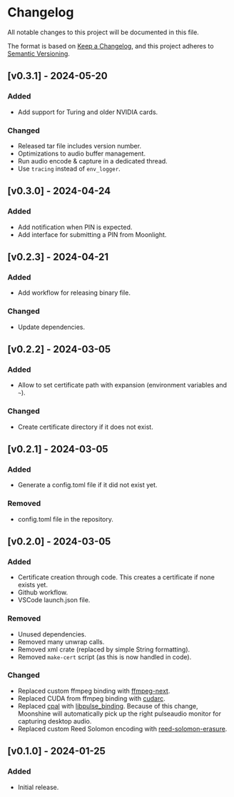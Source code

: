 # Changelog

All notable changes to this project will be documented in this file.

The format is based on [Keep a Changelog](https://keepachangelog.com/en/1.1.0/),
and this project adheres to [Semantic Versioning](https://semver.org/spec/v2.0.0.html).

## [v0.3.1] - 2024-05-20

### Added

- Add support for Turing and older NVIDIA cards.

### Changed

- Released tar file includes version number.
- Optimizations to audio buffer management.
- Run audio encode & capture in a dedicated thread.
- Use `tracing` instead of `env_logger`.

## [v0.3.0] - 2024-04-24

### Added

- Add notification when PIN is expected.
- Add interface for submitting a PIN from Moonlight.

## [v0.2.3] - 2024-04-21

### Added

- Add workflow for releasing binary file.

### Changed

- Update dependencies.

## [v0.2.2] - 2024-03-05

### Added

- Allow to set certificate path with expansion (environment variables and `~`).

### Changed

- Create certificate directory if it does not exist.

## [v0.2.1] - 2024-03-05

### Added

- Generate a config.toml file if it did not exist yet.

### Removed

- config.toml file in the repository.

## [v0.2.0] - 2024-03-05

### Added

- Certificate creation through code. This creates a certificate if none exists yet.
- Github workflow.
- VSCode launch.json file.

### Removed

- Unused dependencies.
- Removed many unwrap calls.
- Removed xml crate (replaced by simple String formatting).
- Removed `make-cert` script (as this is now handled in code).

### Changed

- Replaced custom ffmpeg binding with [ffmpeg-next](https://github.com/zmwangx/rust-ffmpeg).
- Replaced CUDA from ffmpeg binding with [cudarc](https://github.com/coreylowman/cudarc).
- Replaced [cpal](https://github.com/RustAudio/cpal/) with [libpulse_binding](https://github.com/jnqnfe/pulse-binding-rust). Because of this change, Moonshine will automatically pick up the right pulseaudio monitor for capturing desktop audio.
- Replaced custom Reed Solomon encoding with [reed-solomon-erasure](https://github.com/rust-rse/reed-solomon-erasure).


## [v0.1.0] - 2024-01-25

### Added

- Initial release.
